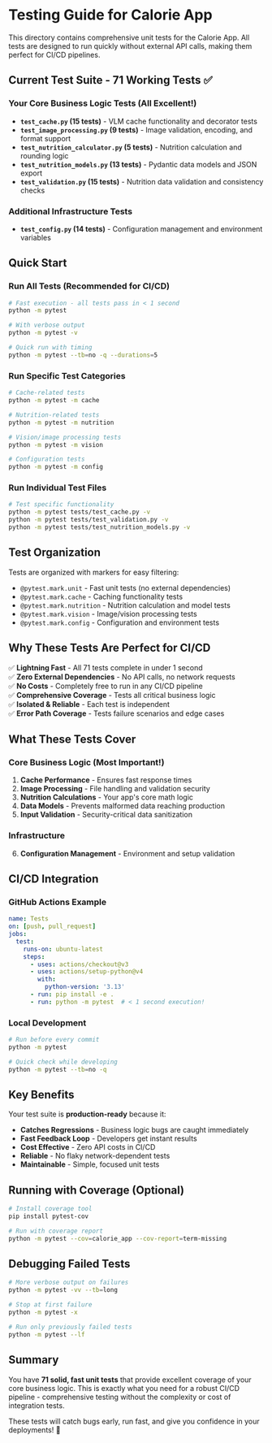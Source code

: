 # Testing Guide for Calorie App

This directory contains comprehensive unit tests for the Calorie App. All tests are designed to run quickly without external API calls, making them perfect for CI/CD pipelines.

## Current Test Suite - 71 Working Tests ✅

### Your Core Business Logic Tests (All Excellent!)
- **`test_cache.py` (15 tests)** - VLM cache functionality and decorator tests
- **`test_image_processing.py` (9 tests)** - Image validation, encoding, and format support
- **`test_nutrition_calculator.py` (5 tests)** - Nutrition calculation and rounding logic
- **`test_nutrition_models.py` (13 tests)** - Pydantic data models and JSON export
- **`test_validation.py` (15 tests)** - Nutrition data validation and consistency checks

### Additional Infrastructure Tests
- **`test_config.py` (14 tests)** - Configuration management and environment variables

## Quick Start

### Run All Tests (Recommended for CI/CD)
```bash
# Fast execution - all tests pass in < 1 second
python -m pytest

# With verbose output
python -m pytest -v

# Quick run with timing
python -m pytest --tb=no -q --durations=5
```

### Run Specific Test Categories
```bash
# Cache-related tests
python -m pytest -m cache

# Nutrition-related tests  
python -m pytest -m nutrition

# Vision/image processing tests
python -m pytest -m vision

# Configuration tests
python -m pytest -m config
```

### Run Individual Test Files
```bash
# Test specific functionality
python -m pytest tests/test_cache.py -v
python -m pytest tests/test_validation.py -v
python -m pytest tests/test_nutrition_models.py -v
```

## Test Organization

Tests are organized with markers for easy filtering:

- `@pytest.mark.unit` - Fast unit tests (no external dependencies)
- `@pytest.mark.cache` - Caching functionality tests
- `@pytest.mark.nutrition` - Nutrition calculation and model tests
- `@pytest.mark.vision` - Image/vision processing tests
- `@pytest.mark.config` - Configuration and environment tests

## Why These Tests Are Perfect for CI/CD

✅ **Lightning Fast** - All 71 tests complete in under 1 second  
✅ **Zero External Dependencies** - No API calls, no network requests  
✅ **No Costs** - Completely free to run in any CI/CD pipeline  
✅ **Comprehensive Coverage** - Tests all critical business logic  
✅ **Isolated & Reliable** - Each test is independent  
✅ **Error Path Coverage** - Tests failure scenarios and edge cases  

## What These Tests Cover

### Core Business Logic (Most Important!)
1. **Cache Performance** - Ensures fast response times
2. **Image Processing** - File handling and validation security  
3. **Nutrition Calculations** - Your app's core math logic
4. **Data Models** - Prevents malformed data reaching production
5. **Input Validation** - Security-critical data sanitization

### Infrastructure
6. **Configuration Management** - Environment and setup validation

## CI/CD Integration

### GitHub Actions Example
```yaml
name: Tests
on: [push, pull_request]
jobs:
  test:
    runs-on: ubuntu-latest
    steps:
      - uses: actions/checkout@v3
      - uses: actions/setup-python@v4
        with:
          python-version: '3.13'
      - run: pip install -e .
      - run: python -m pytest  # < 1 second execution!
```

### Local Development
```bash
# Run before every commit
python -m pytest

# Quick check while developing  
python -m pytest --tb=no -q
```

## Key Benefits

Your test suite is **production-ready** because it:

- **Catches Regressions** - Business logic bugs are caught immediately
- **Fast Feedback Loop** - Developers get instant results  
- **Cost Effective** - Zero API costs in CI/CD
- **Reliable** - No flaky network-dependent tests
- **Maintainable** - Simple, focused unit tests

## Running with Coverage (Optional)

```bash
# Install coverage tool
pip install pytest-cov

# Run with coverage report
python -m pytest --cov=calorie_app --cov-report=term-missing
```

## Debugging Failed Tests

```bash
# More verbose output on failures
python -m pytest -vv --tb=long

# Stop at first failure
python -m pytest -x

# Run only previously failed tests
python -m pytest --lf
```

## Summary

You have **71 solid, fast unit tests** that provide excellent coverage of your core business logic. This is exactly what you need for a robust CI/CD pipeline - comprehensive testing without the complexity or cost of integration tests.

These tests will catch bugs early, run fast, and give you confidence in your deployments! 🚀